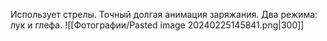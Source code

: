 Использует стрелы. Точный долгая анимация заряжания. Два режима: лук и глефа.
![[Фотографии/Pasted image 20240225145841.png|300]]